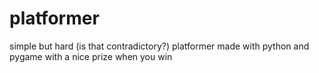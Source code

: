 # platformer
simple but hard (is that contradictory?) platformer
made with python and pygame with a nice prize when you win
